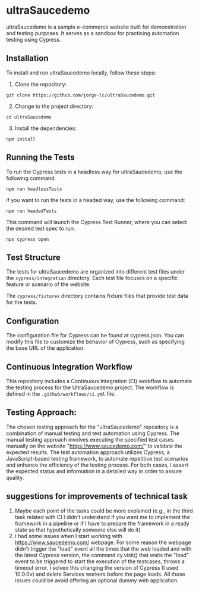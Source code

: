 # ultraSaucedemo
ultraSaucedemo is a sample e-commerce website built for demonstration and testing purposes. It serves as a sandbox for practicing automation testing using Cypress.

## Installation
To install and run ultraSaucedemo locally, follow these steps:

1. Clone the repository:

```
git clone https://github.com/jorge-lc/ultraSaucedemo.git
```
2. Change to the project directory:

```
cd ultraSaucedemo
```
3. Install the dependencies:
```
npm install
```
## Running the Tests
To run the Cypress tests in a headless way for ultraSaucedemo, use the following command:

```
npm run headlessTests
```
if you want to run the tests in a headed way, use the following command:
```
npm run headedTests
```
This command will launch the Cypress Test Runner, where you can select the desired test spec to run:
```
npx cypress open
```

## Test Structure
The tests for ultraSaucedemo are organized into different test files under the `cypress/integration` directory. Each test file focuses on a specific feature or scenario of the website.

The `cypress/fixtures` directory contains fixture files that provide test data for the tests.

## Configuration
The configuration file for Cypress can be found at cypress.json. You can modify this file to customize the behavior of Cypress, such as specifying the base URL of the application.

## Continuous Integration Workflow
This repository includes a Continuous Integration (CI) workflow to automate the testing process for the UltraSaucedemo project. The workflow is defined in the `.github/workflows/ci.yml` file.

## Testing Approach:
The chosen testing approach for the "ultraSaucedemo" repository is a combination of manual testing and test automation using Cypress. The manual testing approach involves executing the specified test cases manually on the website "https://www.saucedemo.com/" to validate the expected results. The test automation approach utilizes Cypress, a JavaScript-based testing framework, to automate repetitive test scenarios and enhance the efficiency of the testing process. For both cases, I assert the expected status and information in a detailed way in order to assure quality.

## suggestions for improvements of technical task
1. Maybe each point of the tasks could be more explained (e.g., in the third task related with CI I didn't understand if you want me to implement the framework in a pipeline or if I have to prepare the framework in a ready state so that hypothetically someone else will do it)
2. I had some issues when I start working with https://www.saucedemo.com/ webpage. For some reason the webpage didn't trigger the "load" event all the times that the web loaded and with the latest Cypress version, the command cy.visit() that waits the "load" event to be triggered to start the execution of the testcases,  throws a timeout error. I solved this changing the version of Cypress (I used 10.0.0v) and delete Services workers before the page loads. All those issues could be avoid offering an optional dummy web application.